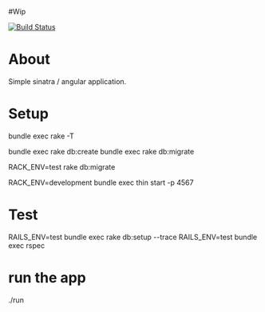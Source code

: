 #Wip

[![Build Status](https://travis-ci.org/omakoleg/angular.example.app.svg?branch=master)](https://travis-ci.org/omakoleg/angular.example.app)

# About

Simple sinatra / angular application. 


# Setup

bundle exec rake -T

bundle exec rake db:create
bundle exec rake db:migrate

RACK_ENV=test rake db:migrate

RACK_ENV=development bundle exec thin start -p 4567

# Test

RAILS_ENV=test bundle exec rake db:setup --trace
RAILS_ENV=test bundle exec rspec

# run the app 

./run